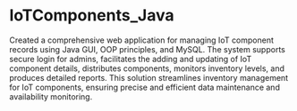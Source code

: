 # IoTComponents_Java #
Created a comprehensive web application for managing IoT component records using Java GUI, OOP principles, and MySQL. The system supports secure login for admins, facilitates the adding and updating of IoT component details, distributes components, monitors inventory levels, and produces detailed reports. This solution streamlines inventory management for IoT components, ensuring precise and efficient data maintenance and availability monitoring. 
